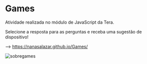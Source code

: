 # Games
Atividade realizada no módulo de JavaScript da Tera.

Selecione a resposta para as perguntas e receba uma sugestão de dispositivo!

--> https://nanasalazar.github.io/Games/

![sobregames](https://user-images.githubusercontent.com/102234649/167225946-fca0c689-58c9-47ef-9bb4-e9580c243097.png)
